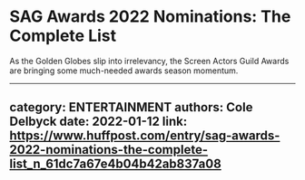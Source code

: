 # SAG Awards 2022 Nominations: The Complete List

As the Golden Globes slip into irrelevancy, the Screen Actors Guild Awards are bringing some much-needed awards season momentum.

---
category: ENTERTAINMENT
authors: Cole Delbyck
date: 2022-01-12
link: https://www.huffpost.com/entry/sag-awards-2022-nominations-the-complete-list_n_61dc7a67e4b04b42ab837a08
---
